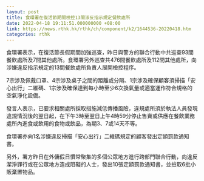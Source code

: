 ```yaml
---
layout: post
title: 食環署在復活節期間檢控13間涉反指示規定餐飲處所
date: 2022-04-18 19:11:51.000000000 +08:00
link: https://news.rthk.hk/rthk/ch/component/k2/1644536-20220418.htm
categories: rthk
---
```


食環署表示，在復活節長假期間加強巡查，昨日與警方的聯合行動中共巡查93間餐飲處所及7間其他處所。食環署另外巡查共476間餐飲處所及112間其他處所，向涉嫌違反指示規定的13間餐飲處所負責人展開檢控程序。

7宗涉及佩戴口罩、4宗涉及桌子之間的距離或分隔、1宗涉及確保顧客須掃描「安心出行」二維碼、1宗涉及確保達到每小時至少6次換氣量或適當運作符合規格的空氣淨化設備。

發言人表示，已要求相關處所採取措施減低傳播風險，違規處所須於執法人員發現違規情況後的翌日起，在下午3時至翌日上午4時59分停止售賣或供應在餐飲業務處所內進食或飲用的食物或飲品，為期3、7或14天不等。

食環署亦向1名涉嫌違反掃描「安心出行」二維碼規定的顧客發出定額罰款通知書。

另外，署方昨日在外傭假日慣常聚集的多個公眾地方進行跨部門聯合行動，向違反潔淨罪行或在公眾地方造成阻礙的人士，發出10張定額罰款通知書，並撿取6批小販棄置物品。
